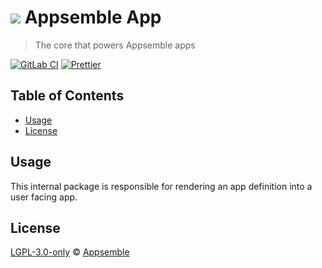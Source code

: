 # ![](https://gitlab.com/appsemble/appsemble/-/raw/0.30.3/config/assets/logo.svg) Appsemble App

> The core that powers Appsemble apps

[![GitLab CI](https://gitlab.com/appsemble/appsemble/badges/0.30.3/pipeline.svg)](https://gitlab.com/appsemble/appsemble/-/releases/0.30.3)
[![Prettier](https://img.shields.io/badge/code_style-prettier-ff69b4.svg)](https://prettier.io)

## Table of Contents

- [Usage](#usage)
- [License](#license)

## Usage

This internal package is responsible for rendering an app definition into a user facing app.

## License

[LGPL-3.0-only](https://gitlab.com/appsemble/appsemble/-/blob/0.30.3/LICENSE.md) ©
[Appsemble](https://appsemble.com)
